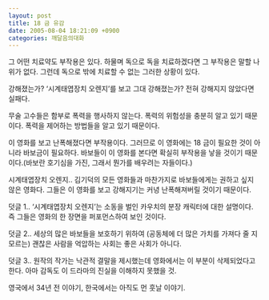 ```yaml
---
layout: post
title: 18 금 유감
date: 2005-08-04 18:21:09 +0900
categories: 깨달음의대화
---
```

그 어떤 치료약도 부작용은 있다. 하물며 독으로 독을 치료하겠다면 그 부작용은 말할 나위가 없다. 그런데 독으로 밖에 치료할 수 없는 그러한 상황이 있다.
  

  
강해졌는가? ‘시계태엽장치 오렌지’를 보고 그대 강해졌는가? 전혀 강해지지 않았다면 실패다.
  

  
무술 고수들은 함부로 폭력을 행사하지 않는다. 폭력의 위험성을 충분히 알고 있기 때문이다. 폭력을 제어하는 방법들을 알고 있기 때문이다.
  

  
이 영화를 보고 난폭해졌다면 부작용이다. 그러므로 이 영화에는 18 금이 필요한 것이 아니라 바보금이 필요하다. 바보들이 이 영화를 본다면 확실히 부작용을 낳을 것이기 때문이다.(바보란 호기심을 가진, 그래서 뭔가를 배우려는 자들이다.)
  

  
시계태엽장치 오렌지.. 김기덕의 모든 영화들과 마찬가지로 바보들에게는 권하고 싶지 않은 영화다. 그들은 이 영화를 보고 강해지기는 커녕 난폭해져버릴 것이기 때문이다.
  

  
덧글 1.. ‘시계태엽장치 오렌지’는 소동을 벌인 카우치의 분장 캐릭터에 대한 설명이다. 즉 그들은 영화의 한 장면을 퍼포먼스하여 보인 것이다.
  

  
덧글 2.. 세상의 많은 바보들을 보호하기 위하여 (공동체에 더 많은 가치를 가져다 줄 지 모르는) 괜찮은 사람을 억압하는 사회는 좋은 사회가 아니다.
  

  
덧글 3.. 원작의 작가는 낙관적 결말을 제시했는데 영화에서는 이 부분이 삭제되었다고 한다. 아마 감독도 이 드라마의 진실을 이해하지 못했을 것.
  

  
영국에서 34년 전 이야기, 한국에서는 아직도 먼 훗날 이야기.